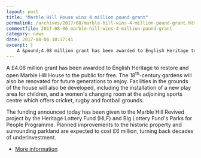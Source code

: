 ```yaml
---
layout: post
title: "Marble Hill House wins 4 million pound grant"
permalink: /archives/2017/08/marble-hill-wins-4-million-pound-grant.html
commentfile: 2017-08-06-marble-hill-wins-4-million-pound-grant
category: news
date: 2017-08-06 10:37:41
excerpt: |
    A &pound;4.08 million grant has been awarded to English Heritage to restore and open Marble Hill House to the public for free. The 18<sup>th</sup>-century gardens will also be renovated for future generations to enjoy. Facilities in the grounds of the house will also be developed, including the installation of a new play area for children, and a women's changing room at the adjoining sports centre which offers cricket, rugby and football grounds.
---
```


A £4.08 million grant has been awarded to English Heritage to restore and open Marble Hill House to the public for free. The 18<sup>th</sup>-century gardens will also be renovated for future generations to enjoy. Facilities in the grounds of the house will also be developed, including the installation of a new play area for children, and a women's changing room at the adjoining sports centre which offers cricket, rugby and football grounds.

The funding announced today has been given to the Marble Hill Revived project by the Heritage Lottery Fund (HLF) and Big Lottery Fund's Parks for People Programme. Planned improvements to the historic property and surrounding parkland are expected to cost £6 million, turning back decades of underinvestment.

-   [More information](http://www.english-heritage.org.uk/about-us/search-news/funding-approved-for-marble-hill-restoration)
